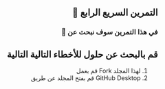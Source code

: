 <div dir="rtl">
  
## التمرين السريع الرابع 💚
### في هذا التمرين سوف نبحث عن  🔎

##  قم بالبحث عن حلول للأخطاء التالية التالية

1. لهذا المجلد Fork قم بعمل
2. GitHub Desktop قم بفتح المجلد عن طريق  
 

</div>
